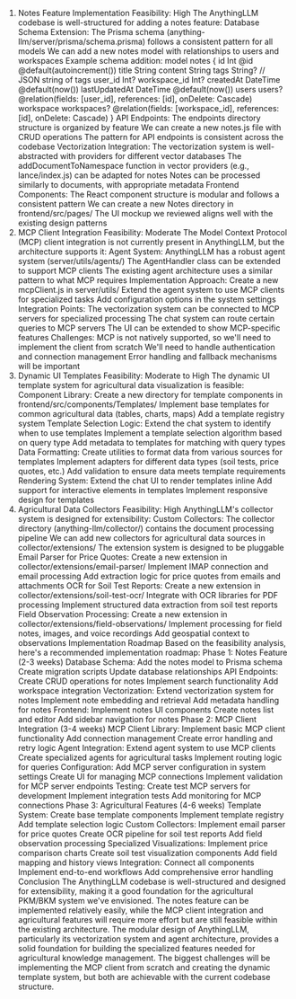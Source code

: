 
1. Notes Feature Implementation
Feasibility: High
The AnythingLLM codebase is well-structured for adding a notes feature:
Database Schema Extension:
The Prisma schema (anything-llm/server/prisma/schema.prisma) follows a consistent pattern for all models
We can add a new notes model with relationships to users and workspaces
Example schema addition:
   model notes {
     id            Int         @id @default(autoincrement())
     title         String
     content       String
     tags          String?     // JSON string of tags
     user_id       Int?
     workspace_id  Int?
     createdAt     DateTime    @default(now())
     lastUpdatedAt DateTime    @default(now())
     users         users?      @relation(fields: [user_id], references: [id], onDelete: Cascade)
     workspace     workspaces? @relation(fields: [workspace_id], references: [id], onDelete: Cascade)
   }
API Endpoints:
The endpoints directory structure is organized by feature
We can create a new notes.js file with CRUD operations
The pattern for API endpoints is consistent across the codebase
Vectorization Integration:
The vectorization system is well-abstracted with providers for different vector databases
The addDocumentToNamespace function in vector providers (e.g., lance/index.js) can be adapted for notes
Notes can be processed similarly to documents, with appropriate metadata
Frontend Components:
The React component structure is modular and follows a consistent pattern
We can create a new Notes directory in frontend/src/pages/
The UI mockup we reviewed aligns well with the existing design patterns
2. MCP Client Integration
Feasibility: Moderate
The Model Context Protocol (MCP) client integration is not currently present in AnythingLLM, but the architecture supports it:
Agent System:
AnythingLLM has a robust agent system (server/utils/agents/)
The AgentHandler class can be extended to support MCP clients
The existing agent architecture uses a similar pattern to what MCP requires
Implementation Approach:
Create a new mcpClient.js in server/utils/
Extend the agent system to use MCP clients for specialized tasks
Add configuration options in the system settings
Integration Points:
The vectorization system can be connected to MCP servers for specialized processing
The chat system can route certain queries to MCP servers
The UI can be extended to show MCP-specific features
Challenges:
MCP is not natively supported, so we'll need to implement the client from scratch
We'll need to handle authentication and connection management
Error handling and fallback mechanisms will be important
3. Dynamic UI Templates
Feasibility: Moderate to High
The dynamic UI template system for agricultural data visualization is feasible:
Component Library:
Create a new directory for template components in frontend/src/components/Templates/
Implement base templates for common agricultural data (tables, charts, maps)
Add a template registry system
Template Selection Logic:
Extend the chat system to identify when to use templates
Implement a template selection algorithm based on query type
Add metadata to templates for matching with query types
Data Formatting:
Create utilities to format data from various sources for templates
Implement adapters for different data types (soil tests, price quotes, etc.)
Add validation to ensure data meets template requirements
Rendering System:
Extend the chat UI to render templates inline
Add support for interactive elements in templates
Implement responsive design for templates
4. Agricultural Data Collectors
Feasibility: High
AnythingLLM's collector system is designed for extensibility:
Custom Collectors:
The collector directory (anything-llm/collector/) contains the document processing pipeline
We can add new collectors for agricultural data sources in collector/extensions/
The extension system is designed to be pluggable
Email Parser for Price Quotes:
Create a new extension in collector/extensions/email-parser/
Implement IMAP connection and email processing
Add extraction logic for price quotes from emails and attachments
OCR for Soil Test Reports:
Create a new extension in collector/extensions/soil-test-ocr/
Integrate with OCR libraries for PDF processing
Implement structured data extraction from soil test reports
Field Observation Processing:
Create a new extension in collector/extensions/field-observations/
Implement processing for field notes, images, and voice recordings
Add geospatial context to observations
Implementation Roadmap
Based on the feasibility analysis, here's a recommended implementation roadmap:
Phase 1: Notes Feature (2-3 weeks)
Database Schema:
Add the notes model to Prisma schema
Create migration scripts
Update database relationships
API Endpoints:
Create CRUD operations for notes
Implement search functionality
Add workspace integration
Vectorization:
Extend vectorization system for notes
Implement note embedding and retrieval
Add metadata handling for notes
Frontend:
Implement notes UI components
Create notes list and editor
Add sidebar navigation for notes
Phase 2: MCP Client Integration (3-4 weeks)
MCP Client Library:
Implement basic MCP client functionality
Add connection management
Create error handling and retry logic
Agent Integration:
Extend agent system to use MCP clients
Create specialized agents for agricultural tasks
Implement routing logic for queries
Configuration:
Add MCP server configuration in system settings
Create UI for managing MCP connections
Implement validation for MCP server endpoints
Testing:
Create test MCP servers for development
Implement integration tests
Add monitoring for MCP connections
Phase 3: Agricultural Features (4-6 weeks)
Template System:
Create base template components
Implement template registry
Add template selection logic
Custom Collectors:
Implement email parser for price quotes
Create OCR pipeline for soil test reports
Add field observation processing
Specialized Visualizations:
Implement price comparison charts
Create soil test visualization components
Add field mapping and history views
Integration:
Connect all components
Implement end-to-end workflows
Add comprehensive error handling
Conclusion
The AnythingLLM codebase is well-structured and designed for extensibility, making it a good foundation for the agricultural PKM/BKM system we've envisioned. The notes feature can be implemented relatively easily, while the MCP client integration and agricultural features will require more effort but are still feasible within the existing architecture.
The modular design of AnythingLLM, particularly its vectorization system and agent architecture, provides a solid foundation for building the specialized features needed for agricultural knowledge management. The biggest challenges will be implementing the MCP client from scratch and creating the dynamic template system, but both are achievable with the current codebase structure.